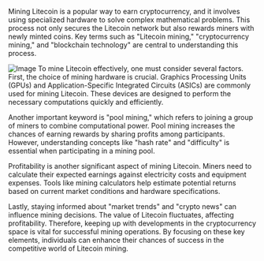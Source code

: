 Mining Litecoin is a popular way to earn cryptocurrency, and it involves using specialized hardware to solve complex mathematical problems. This process not only secures the Litecoin network but also rewards miners with newly minted coins. Key terms such as "Litecoin mining," "cryptocurrency mining," and "blockchain technology" are central to understanding this process.


![Image](https://github.com/user-attachments/assets/31692037-0104-4703-abd1-696b6a7dd41b)
To mine Litecoin effectively, one must consider several factors. First, the choice of mining hardware is crucial. Graphics Processing Units (GPUs) and Application-Specific Integrated Circuits (ASICs) are commonly used for mining Litecoin. These devices are designed to perform the necessary computations quickly and efficiently.

Another important keyword is "pool mining," which refers to joining a group of miners to combine computational power. Pool mining increases the chances of earning rewards by sharing profits among participants. However, understanding concepts like "hash rate" and "difficulty" is essential when participating in a mining pool.

Profitability is another significant aspect of mining Litecoin. Miners need to calculate their expected earnings against electricity costs and equipment expenses. Tools like mining calculators help estimate potential returns based on current market conditions and hardware specifications.

Lastly, staying informed about "market trends" and "crypto news" can influence mining decisions. The value of Litecoin fluctuates, affecting profitability. Therefore, keeping up with developments in the cryptocurrency space is vital for successful mining operations. By focusing on these key elements, individuals can enhance their chances of success in the competitive world of Litecoin mining.